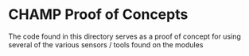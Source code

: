 CHAMP Proof of Concepts
=======================

The code found in this directory serves as a proof of concept for using several of the various sensors / tools found on the modules